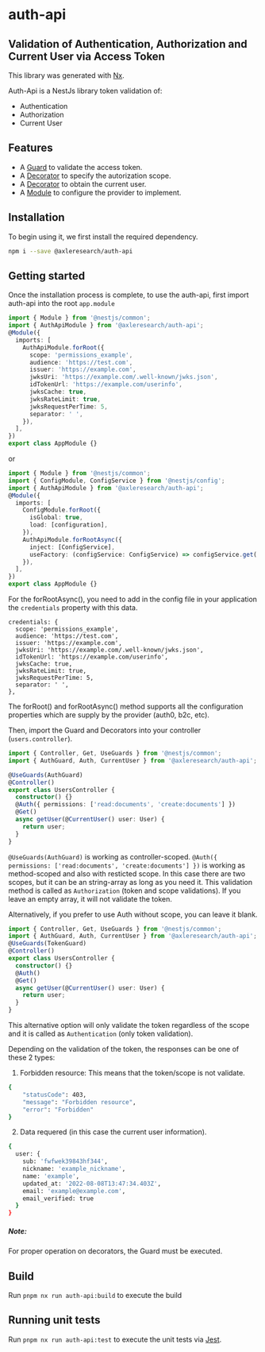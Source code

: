 # auth-api

## Validation of Authentication, Authorization and Current User via Access Token

This library was generated with [Nx](https://nx.dev).

Auth-Api is a NestJs library token validation of:

- Authentication
- Authorization
- Current User

## Features

- A [Guard](https://docs.nestjs.com/guards) to validate the access token.
- A [Decorator](https://docs.nestjs.com/custom-decorators#custom-route-decorators) to specify the autorization scope.
- A [Decorator](https://docs.nestjs.com/custom-decorators#custom-route-decorators) to obtain the current user.
- A [Module](https://docs.nestjs.com/modules) to configure the provider to implement.

## Installation

To begin using it, we first install the required dependency.

```sh
npm i --save @axleresearch/auth-api
```

## Getting started

Once the installation process is complete, to use the auth-api, first import auth-api into the root `app.module`

```ts
import { Module } from '@nestjs/common';
import { AuthApiModule } from '@axleresearch/auth-api';
@Module({
  imports: [
    AuthApiModule.forRoot({
      scope: 'permissions_example',
      audience: 'https://test.com',
      issuer: 'https://example.com',
      jwksUri: 'https://example.com/.well-known/jwks.json',
      idTokenUrl: 'https://example.com/userinfo',
      jwksCache: true,
      jwksRateLimit: true,
      jwksRequestPerTime: 5,
      separator: ' ',
    }),
  ],
})
export class AppModule {}
```

or

```ts
import { Module } from '@nestjs/common';
import { ConfigModule, ConfigService } from '@nestjs/config';
import { AuthApiModule } from '@axleresearch/auth-api';
@Module({
  imports: [
    ConfigModule.forRoot({
      isGlobal: true,
      load: [configuration],
    }),
    AuthApiModule.forRootAsync({
      inject: [ConfigService],
      useFactory: (configService: ConfigService) => configService.get('credentials'),
    }),
  ],
})
export class AppModule {}
```

For the forRootAsync(), you need to add in the config file in your application the `credentials` property with this
data.

```
credentials: {
  scope: 'permissions_example',
  audience: 'https://test.com',
  issuer: 'https://example.com',
  jwksUri: 'https://example.com/.well-known/jwks.json',
  idTokenUrl: 'https://example.com/userinfo',
  jwksCache: true,
  jwksRateLimit: true,
  jwksRequestPerTime: 5,
  separator: ' ',
},

```

The forRoot() and forRootAsync() method supports all the configuration properties which are supply by the provider
(auth0, b2c, etc).

Then, import the Guard and Decorators into your controller (`users.controller`).

```ts
import { Controller, Get, UseGuards } from '@nestjs/common';
import { AuthGuard, Auth, CurrentUser } from '@axleresearch/auth-api';

@UseGuards(AuthGuard)
@Controller()
export class UsersController {
  constructor() {}
  @Auth({ permissions: ['read:documents', 'create:documents'] })
  @Get()
  async getUser(@CurrentUser() user: User) {
    return user;
  }
}
```

`@UseGuards(AuthGuard)` is working as controller-scoped.
`@Auth({ permissions: ['read:documents', 'create:documents'] })` is working as method-scoped and also with resticted
scope. In this case there are two scopes, but it can be an string-array as long as you need it. This validation method
is called as `Authorization` (token and scope validations). If you leave an empty array, it will not validate the token.

Alternatively, if you prefer to use Auth without scope, you can leave it blank.

```ts
import { Controller, Get, UseGuards } from '@nestjs/common';
import { AuthGuard, Auth, CurrentUser } from '@axleresearch/auth-api';
@UseGuards(TokenGuard)
@Controller()
export class UsersController {
  constructor() {}
  @Auth()
  @Get()
  async getUser(@CurrentUser() user: User) {
    return user;
  }
}
```

This alternative option will only validate the token regardless of the scope and it is called as `Authentication` (only
token validation).

Depending on the validation of the token, the responses can be one of these 2 types:

1. Forbidden resource: This means that the token/scope is not validate.

```sh
{
    "statusCode": 403,
    "message": "Forbidden resource",
    "error": "Forbidden"
}
```

2. Data requered (in this case the current user information).

```sh
{
  user: {
    sub: 'fwfwek39843hf344',
    nickname: 'example_nickname',
    name: 'example',
    updated_at: '2022-08-08T13:47:34.403Z',
    email: 'example@example.com',
    email_verified: true
  }
}
```

##### Note:

For proper operation on decorators, the Guard must be executed.

## Build

Run `pnpm nx run auth-api:build` to execute the build

## Running unit tests

Run `pnpm nx run auth-api:test` to execute the unit tests via [Jest](https://jestjs.io).
